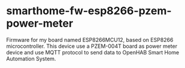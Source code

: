 # smarthome-fw-esp8266-pzem-power-meter
Firmware for my board named ESP8266MCU12, based on ESP8266 microcontroller. This device use a PZEM-004T board as power meter device and use MQTT protocol to send data to OpenHAB Smart Home Automation System.
